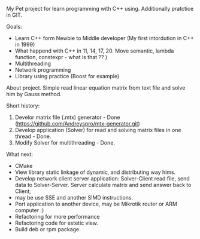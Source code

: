 My Pet project for learn programming with C++ using.
Additionally pratctice in GIT.

Goals:
- Learn C++ form Newbie to Middle developer (My first intordution in C++ in 1999)
- What happend with C++ in 11, 14, 17, 20. Move semantic, lambda function, constexpr - what is that ?? )
- Multithreading
- Network programming
- Library using practice (Boost for example)

About project.
Simple read linear equation matrix from text file and solve him by Gauss method.

Short history:
1) Develor matrix file (.mtx) generator - Done (https://github.com/Andreyspro/mtx-generator.git)
2) Develop application (Solver) for read and solving matrix files in one thread - Done.
3) Modify Solver for multithreading - Done.


What next:
- CMake
- View library static linkage of dynamic, and distributing way hims.
- Develop network client server application: Solver-Client read file, send data to Solver-Server. Server calculate matrix and send answer back to Client;
- may be use SSE and another SIMD instructions.
- Port application to another device, may be Mikrotik router or ARM computer :)
- Refactoring for more performance
- Refactoring code for estetic view.
- Build deb or rpm package.